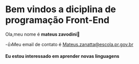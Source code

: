 # Bem vindos a diciplina de programação Front-End

Ola,meu nome é **mateus zavodini🔱**

 -:+1:Meu email de contato é Mateus.zanatta@escola.pr.gov.br
 
 **Eu estou interessado em aprender novas linguagens**
 

 
